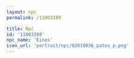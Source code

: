 ```yaml
---
layout: npc
permalink: /11003289

title: Npc
id: '11003289'
npc_name: 'Einos'
icon_url: 'portrait/npc/02010036_patos_p.png'
---
```

